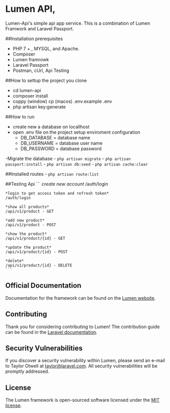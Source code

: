 # Lumen API,

Lumen-Api's simple api app service.
This is a combination of Lumen Framwork and Laravel Passport.

##Installation prerequisites

-   PHP 7 + , MYSQL, and Apache.
-   Composer
-   Lumen framrowk
-   Laravel Passport
-   Postman, cUrl, Api Testing

##How to settup the project you clone

-   cd lumen-api
-   composer install
-   coppy (window) cp (macos) .env.example .env
-   php artisan key:generate

##How to run

-   create new a database on locallhost
-   open .env file on the project setup enviroment configuration
    -   DB_DATABASE = database name
    -   DB_USERNAME = database user name
    -   DB_PASSWORD = database password

-Migrate the database - `php artisan migrate` - `php artisan passport:install` - `php artisan db:seed` - `php artisan cache:clear`

##Installed routes - `php artisan route:list`

##Testing Api
    ```
    *create new account*
    /auth/login

    *login to get access token and refresh token*
    /auth/login

    *show all products*
    /api/v1/product - GET

    *add new product*
    /api/v1/product - POST

    *show the product*
    /api/v1/product/{id} - GET

    *update the product*
    /api/v1/product/{id} - POST

    *delete*
    /api/v1/product/{id} - DELETE
    ```

## Official Documentation

Documentation for the framework can be found on the [Lumen website](https://lumen.laravel.com/docs).

## Contributing

Thank you for considering contributing to Lumen! The contribution guide can be found in the [Laravel documentation](https://laravel.com/docs/contributions).

## Security Vulnerabilities

If you discover a security vulnerability within Lumen, please send an e-mail to Taylor Otwell at taylor@laravel.com. All security vulnerabilities will be promptly addressed.

## License

The Lumen framework is open-sourced software licensed under the [MIT license](https://opensource.org/licenses/MIT).
